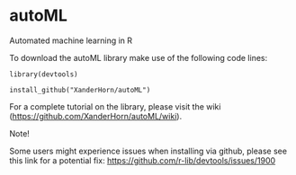 # autoML
Automated machine learning in R

To download the autoML library make use of the following code lines:

`library(devtools)`

`install_github("XanderHorn/autoML")`

For a complete tutorial on the library, please visit the wiki (https://github.com/XanderHorn/autoML/wiki).

Note!

Some users might experience issues when installing via github, please see this link for a potential fix: https://github.com/r-lib/devtools/issues/1900
